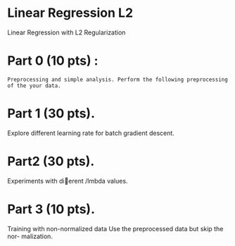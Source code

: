 # Linear Regression L2
Linear Regression with L2 Regularization

# Part 0 (10 pts) : 
    Preprocessing and simple analysis. Perform the following preprocessing of the your data.
# Part 1 (30 pts). 
   Explore different learning rate for batch gradient descent. 

# Part2 (30 pts). 
   Experiments with dierent /lmbda values.
 
# Part 3 (10 pts). 
  Training with non-normalized data Use the preprocessed data but skip the nor- malization.
